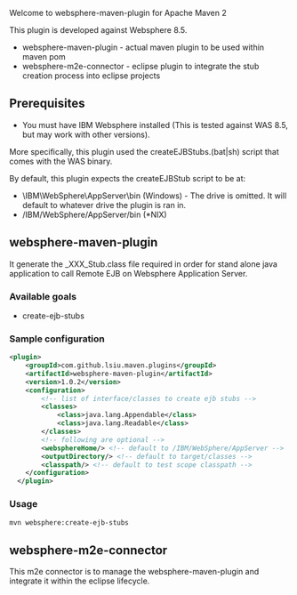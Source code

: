 Welcome to websphere-maven-plugin for Apache Maven 2

This plugin is developed against Websphere 8.5.

  * websphere-maven-plugin - actual maven plugin to be used within maven pom
  * websphere-m2e-connector - eclipse plugin to integrate the stub creation process into eclipse projects
  
## Prerequisites
  * You must have IBM Websphere installed (This is tested against WAS 8.5, but may work with other versions). 
  
More specifically, this plugin used the createEJBStubs.(bat|sh) script that comes with the WAS binary.

By default, this plugin expects the createEJBStub script to be at:
  * \IBM\WebSphere\AppServer\bin (Windows) - The drive is omitted. It will default to whatever drive the plugin is ran in.
  * /IBM/WebSphere/AppServer/bin (*NIX)
  
## websphere-maven-plugin

It generate the _XXX_Stub.class file required in order for stand alone java application to call
Remote EJB on Websphere Application Server.

### Available goals
  * create-ejb-stubs

### Sample configuration

```xml
<plugin>
    <groupId>com.github.lsiu.maven.plugins</groupId>
    <artifactId>websphere-maven-plugin</artifactId>
    <version>1.0.2</version>
	<configuration>
        <!-- list of interface/classes to create ejb stubs -->
		<classes>
	    	<class>java.lang.Appendable</class>
		    <class>java.lang.Readable</class>
		</classes>
        <!-- following are optional -->
        <websphereHome/> <!-- default to /IBM/WebSphere/AppServer -->
        <outputDirectory/> <!-- default to target/classes -->
        <classpath/> <!-- default to test scope classpath -->
	</configuration>
  </plugin>
```

### Usage
```sh 
mvn websphere:create-ejb-stubs
```

## websphere-m2e-connector

This m2e connector is to manage the websphere-maven-plugin and integrate it within the eclipse lifecycle. 

